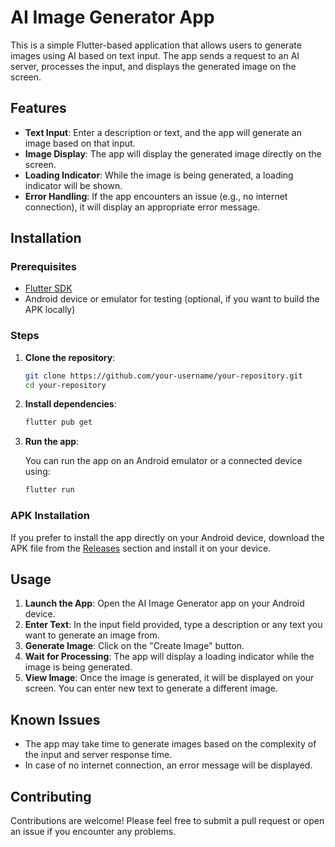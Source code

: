 # AI Image Generator App

This is a simple Flutter-based application that allows users to generate images using AI based on text input. The app sends a request to an AI server, processes the input, and displays the generated image on the screen.

## Features

- **Text Input**: Enter a description or text, and the app will generate an image based on that input.
- **Image Display**: The app will display the generated image directly on the screen.
- **Loading Indicator**: While the image is being generated, a loading indicator will be shown.
- **Error Handling**: If the app encounters an issue (e.g., no internet connection), it will display an appropriate error message.

## Installation

### Prerequisites

- [Flutter SDK](https://flutter.dev/docs/get-started/install)
- Android device or emulator for testing (optional, if you want to build the APK locally)

### Steps

1. **Clone the repository**:

   ```bash
   git clone https://github.com/your-username/your-repository.git
   cd your-repository
   ```

2. **Install dependencies**:

   ```bash
   flutter pub get
   ```

3. **Run the app**:

   You can run the app on an Android emulator or a connected device using:

   ```bash
   flutter run
   ```

### APK Installation

If you prefer to install the app directly on your Android device, download the APK file from the [Releases](https://github.com/rishikreddycheruku/Image-Generating-App/releases) section and install it on your device.

## Usage

1. **Launch the App**: Open the AI Image Generator app on your Android device.
2. **Enter Text**: In the input field provided, type a description or any text you want to generate an image from.
3. **Generate Image**: Click on the "Create Image" button.
4. **Wait for Processing**: The app will display a loading indicator while the image is being generated.
5. **View Image**: Once the image is generated, it will be displayed on your screen. You can enter new text to generate a different image.

## Known Issues

- The app may take time to generate images based on the complexity of the input and server response time.
- In case of no internet connection, an error message will be displayed.

## Contributing

Contributions are welcome! Please feel free to submit a pull request or open an issue if you encounter any problems.
